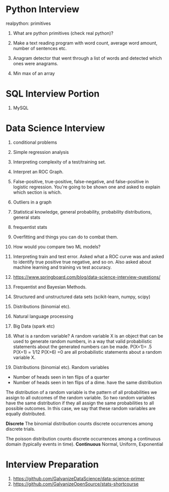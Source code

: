 # Python Interview

realpython: primitives
1. What are python primitives (check real python)?

1. Make a text reading program with word count, average word amount, number of sentences etc. 

2. Anagram detector that went through a list of words and detected which ones were anagrams.

3. Min max of an array


# SQL Interview Portion
1. MySQL

# Data Science Interview
1. conditional problems

2. Simple regression analysis

3. Interpreting complexity of a test/training set. 

4. Interpret an ROC Graph.

5. False-positive, true-positive, false-negative, and false-positive in logistic regression.
You're going to be shown one and asked to explain which section is which.

6. Outliers in a graph

7. Statistical knowledge, general probability, probability distributions, general stats

8. frequentist stats

9. Overfitting and things you can do to combat them. 

10. How would you compare two ML models?  

11. Interpreting train and test error. 
Asked what a ROC curve was and asked to identify true positive true negative, and so on. Also asked about machine learning and training vs test accuracy.  

12. https://www.springboard.com/blog/data-science-interview-questions/

13. Frequentist and Bayesian Methods.

14. Structured and unstructured data sets (scikit-learn, numpy, scipy)

15. Distributions (binomial etc). 

16. Natural language processing 

17. Big Data (spark etc)

18. What is a random variable? 
A random variable X is an object that can be used to generate random numbers, in a way that valid probabilistic statements about the generated numbers can be made. 
P(X=1)= .5
P(X=1) = 1/12
P(X>6) =0
are all probabilistic statements about a random variable X. 

19. Distributions (binomial etc). 
Random variables
* Number of heads seen in ten flips of a quarter
* Number of heads seen in ten flips of a dime. 
have the same distribution

The distribution of a random variable is the pattern of all probabilities we assign to all outcomes of the random variable. So two random variables have the same distribution if they all assign the same probabilities to all possible outcomes. In this case, we  say that these random variables are equally distributed. 

<b>Discrete</b>
The binomial distribution counts discrete occurrences among discrete trials.

The poisson distribution counts discrete occurrences among a continuous domain (typically events in time). 
<b>Continuous</b>
Normal, Uniform, Exponential


# Interview Preparation
1. https://github.com/GalvanizeDataScience/data-science-primer
2. https://github.com/GalvanizeOpenSource/stats-shortcourse




